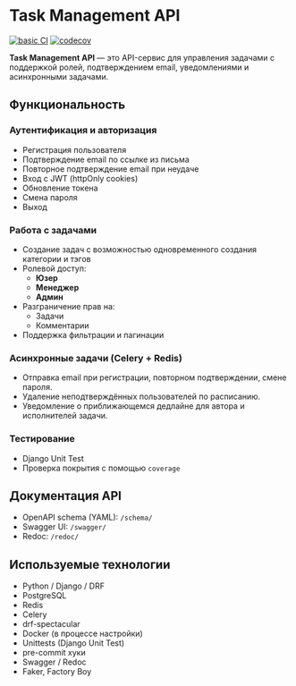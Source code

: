 # Task Management API

[![basic CI](https://github.com/karpust/tasks_project/actions/workflows/ci.yml/badge.svg)](https://github.com/karpust/tasks_project/actions/workflows/ci.yml)
[![codecov](https://codecov.io/github/karpust/tasks_project/graph/badge.svg?token=CHI6PFCJTO)](https://codecov.io/github/karpust/tasks_project)

**Task Management API** — это API-сервис для управления задачами с поддержкой ролей, подтверждением email, уведомлениями и асинхронными задачами.

## Функциональность

### Аутентификация и авторизация

- Регистрация пользователя
- Подтверждение email по ссылке из письма
- Повторное подтверждение email при неудаче
- Вход с JWT (httpOnly cookies)
- Обновление токена
- Смена пароля
- Выход

### Работа с задачами

- Создание задач с возможностью одновременного создания категории и тэгов
- Ролевой доступ:
  - **Юзер**
  - **Менеджер**
  - **Админ**
- Разграничение прав на:
  - Задачи
  - Комментарии
- Поддержка фильтрации и пагинации

### Асинхронные задачи (Celery + Redis)

- Отправка email при регистрации, повторном подтверждении, смене пароля.
- Удаление неподтверждённых пользователей по расписанию.
- Уведомление о приближающемся дедлайне для автора и исполнителей задачи.

### Тестирование

- Django Unit Test
- Проверка покрытия с помощью `coverage`


## Документация API

- OpenAPI schema (YAML): `/schema/`
- Swagger UI: `/swagger/`
- Redoc: `/redoc/`

##  Используемые технологии

- Python / Django / DRF
- PostgreSQL
- Redis
- Celery
- drf-spectacular
- Docker (в процессе настройки)
- Unittests (Django Unit Test)
- pre-commit хуки
- Swagger / Redoc
- Faker, Factory Boy
